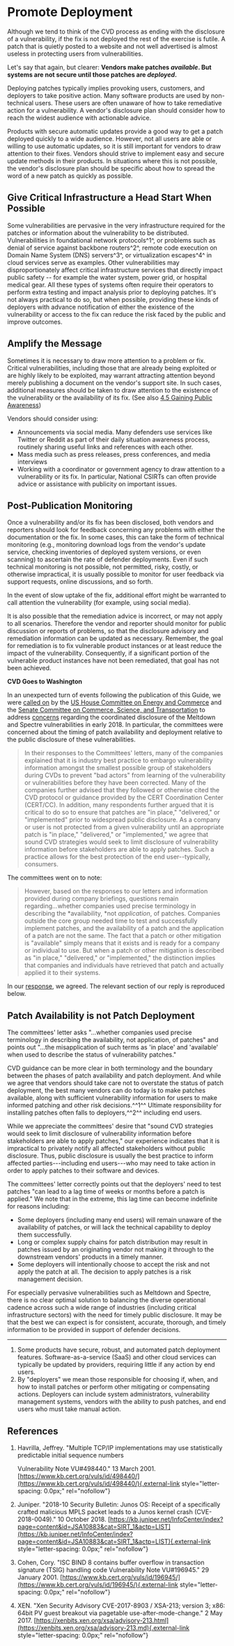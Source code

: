 # Promote Deployment

Although we tend to think of the CVD process as ending with the
disclosure of a vulnerability, if the fix is not deployed the rest of
the exercise is futile. A patch that is quietly posted to a website and
not well advertised is almost useless in protecting users from
vulnerabilities. 

Let's say that again, but clearer: **Vendors make patches *available*.
But systems are not secure until those patches are *deployed*.**

Deploying patches typically implies provoking users, customers, and
deployers to take positive action. Many software products are used by
non-technical users. These users are often unaware of how to take
remediative action for a vulnerability. A vendor's disclosure plan
should consider how to reach the widest audience with actionable advice.

Products with secure automatic updates provide a good way to get a patch
deployed quickly to a wide audience. However, not all users are able or
willing to use automatic updates, so it is still important for vendors
to draw attention to their fixes. Vendors should strive to implement
easy and secure update methods in their products. In situations where
this is not possible, the vendor's disclosure plan should be specific
about how to spread the word of a new patch as quickly as possible.

## Give Critical Infrastructure a Head Start When Possible

Some vulnerabilities are pervasive in the very infrastructure required
for the patches or information about the vulnerability to be
distributed. Vulnerabilities in foundational network protocols^1^, or
problems such as denial of service against backbone routers^2^, remote
code execution on Domain Name System (DNS) servers^3^, or virtualization
escapes^4^ in cloud services serve as examples. Other vulnerabilities
may disproportionately affect critical infrastructure services that
directly impact public safety -- for example the water system, power
grid, or hospital medical gear. All these types of systems often require
their operators to perform extra testing and impact analysis prior to
deploying patches. It's not always practical to do so, but when
possible, providing these kinds of deployers with advance notification
of either the existence of the vulnerability or access to the fix can
reduce the risk faced by the public and improve outcomes.

## Amplify the Message

Sometimes it is necessary to draw more attention to a problem or fix.
Critical vulnerabilities, including those that are already being
exploited or are highly likely to be exploited, may warrant attracting
attention beyond merely publishing a document on the vendor's support
site. In such cases, additional measures should be taken to draw
attention to the existence of the vulnerability or the availability of
its fix. (See also [4.5 Gaining Public
Awareness](public_awareness)) 

Vendors should consider using:

-   Announcements via social media. Many defenders use services like
    Twitter or Reddit as part of their daily situation awareness
    process, routinely sharing useful links and references with each
    other.
-   Mass media such as press releases, press conferences, and media
    interviews
-   Working with a coordinator or government agency to draw attention to
    a vulnerability or its fix. In particular, National CSIRTs can often
    provide advice or assistance with publicity on important issues.

## Post-Publication Monitoring

Once a vulnerability and/or its fix has been disclosed, both vendors and
reporters should look for feedback concerning any problems with either
the documentation or the fix. In some cases, this can take the form of
technical monitoring (e.g., monitoring download logs from the vendor's
update service, checking inventories of deployed system versions, or
even scanning) to ascertain the rate of defender deployments. Even if
such technical monitoring is not possible, not permitted, risky, costly,
or otherwise impractical, it is usually possible to monitor for user
feedback via support requests, online discussions, and so forth.

In the event of slow uptake of the fix, additional effort might be
warranted to call attention the vulnerability (for example, using social
media).

It is also possible that the remediation advice is incorrect, or may not
apply to all scenarios. Therefore the vendor and reporter should monitor
for public discussion or reports of problems, so that the disclosure
advisory and remediation information can be updated as necessary.
Remember, the goal for remediation is to fix vulnerable product
instances or at least reduce the impact of the vulnerability.
Consequently, if a significant portion of the vulnerable product
instances have not been remediated, that goal has not been achieved.



**CVD Goes to Washington**

In an unexpected turn of events following the publication of this Guide,
we were [called
on](https://republicans-energycommerce.house.gov/wp-content/uploads/2018/07/071718-SEI-Spectre-Meltdown.pdf) by the [US House Committee on Energy and
Commerce](https://energycommerce.house.gov/) and the [Senate Committee on Commerce, Science, and
Transportation](https://www.commerce.senate.gov/public/) to address
[concerns](https://www.commerce.senate.gov/public/index.cfm/hearings?ID=77835497-EC96-41E8-B311-5AF789F38422) regarding the coordinated disclosure of the Meltdown and
Spectre vulnerabilities in early 2018. In particular, the committees
were concerned about the timing of patch availability and deployment
relative to the public disclosure of these vulnerabilities.

> In their responses to the Committees' letters, many of the companies
> explained that it is industry best practice to embargo vulnerability
> information amongst the smallest possible group of stakeholders during
> CVDs to prevent "bad actors" from learning of the vulnerability or
> vulnerabilities before they have been corrected. Many of the companies
> further advised that they followed or otherwise cited the CVD protocol
> or guidance provided by the CERT Coordination Center (CERT/CC). In
> addition, many respondents further argued that it is critical to do so
> to ensure that patches are "in place," "delivered," or
> "implemented" prior to widespread public disclosure. As a company or
> user is not protected from a given vulnerability until an appropriate
> patch is "in place," "delivered," or "implemented," we agree
> that sound CVD strategies would seek to limit disclosure of
> vulnerability information before stakeholders are able to apply
> patches. Such a practice allows for the best protection of the
> end user--typically, consumers.

The committees went on to note:

> However, based on the responses to our letters and information
> provided during company briefings, questions remain
> regarding\...whether companies used precise terminology in describing
> the *availability, *not *application*, of patches. Companies outside
> the core group needed time to test and successfully implement patches,
> and the availability of a patch and the application of a patch are not
> the same. The fact that a patch or other mitigation is "available"
> simply means that it exists and is ready for a company or individual
> to use. But when a patch or other mitigation is described as "in
> place," "delivered," or "implemented," the distinction implies
> that companies and individuals have retrieved that patch and actually
> applied it to their systems.

In our
[response](https://republicans-energycommerce.house.gov/wp-content/uploads/2018/08/CERT-Response-MultiParty-CVD-Congressional-Letter.pdf), we agreed. The relevant section of our reply is
reproduced below.

## **Patch Availability is not Patch Deployment**

The committees' letter asks "\...whether companies used precise
terminology in describing the availability, not application, of patches"
and points out "\...the misapplication of such terms as 'in place' and
'available' when used to describe the status of vulnerability patches."

CVD guidance can be more clear in both terminology and the boundary
between the phases of patch availability and patch deployment. And while
we agree that vendors should take care not to overstate the status of
patch deployment, the best many vendors can do today is to make patches
available, along with sufficient vulnerability information for users to
make informed patching and other risk decisions.^^1^^ Ultimate
responsibility for installing patches often falls to
deployers,^^2^^ including end users.

While we appreciate the committees' desire that "sound CVD strategies
would seek to limit disclosure of vulnerability information before
stakeholders are able to apply patches," our experience indicates that
it is impractical to privately notify all affected stakeholders without
public disclosure. Thus, public disclosure is usually the best practice
to inform affected parties---including end users---who may need to take
action in order to apply patches to their software and devices.

The committees' letter correctly points out that the deployers' need to
test patches "can lead to a lag time of weeks or months before a patch
is applied." We note that in the extreme, this lag time can become
indefinite for reasons including:

-   Some deployers (including many end users) will remain unaware of the
    availability of patches, or will lack the technical capability to
    deploy them successfully.
-   Long or complex supply chains for patch distribution may result in
    patches issued by an originating vendor not making it through to the
    downstream vendors' products in a timely manner.
-   Some deployers will intentionally choose to accept the risk and not
    apply the patch at all. The decision to apply patches is a risk
    management decision.

For especially pervasive vulnerabilities such as Meltdown and Spectre,
there is no clear optimal solution to balancing the diverse operational
cadence across such a wide range of industries (including critical
infrastructure sectors) with the need for timely public disclosure. It
may be that the best we can expect is for consistent, accurate,
thorough, and timely information to be provided in support of defender
decisions.

------------------------------------------------------------------------

1.  Some products have secure, robust, and automated patch deployment
    features. Software-as-a-service (SaaS) and other cloud services can
    typically be updated by providers, requiring little if any action by
    end users.
2.  By "deployers" we mean those responsible for choosing if, when, and
    how to install patches or perform other mitigating or compensating
    actions. Deployers can include system administrators, vulnerability
    management systems, vendors with the ability to push patches, and
    end users who must take manual action.


## References

1.  Havrilla, Jeffrey. "Multiple TCP/IP implementations may use
    statistically predictable initial sequence numbers

    Vulnerability Note VU#498440." 13 March
    2001. [https://www.kb.cert.org/vuls/id/498440/](https://www.kb.cert.org/vuls/id/498440/){.external-link
    style="letter-spacing: 0.0px;" rel="nofollow"}

2.  Juniper. "2018-10 Security Bulletin: Junos OS: Receipt of a
    specifically crafted malicious MPLS packet leads to a Junos kernel
    crash (CVE-2018-0049)." 10 October
    2018. [https://kb.juniper.net/InfoCenter/index?page=content&id=JSA10883&cat=SIRT_1&actp=LIST](https://kb.juniper.net/InfoCenter/index?page=content&id=JSA10883&cat=SIRT_1&actp=LIST){.external-link
    style="letter-spacing: 0.0px;" rel="nofollow"}

3.  Cohen, Cory. "ISC BIND 8 contains buffer overflow in transaction
    signature (TSIG) handling code Vulnerability Note VU#196945." 29
    January
    2001. [https://www.kb.cert.org/vuls/id/196945/](https://www.kb.cert.org/vuls/id/196945/){.external-link
    style="letter-spacing: 0.0px;" rel="nofollow"}

4.  XEN. "Xen Security Advisory CVE-2017-8903 / XSA-213; version 3;
    x86: 64bit PV guest breakout via pagetable use-after-mode-change."
    2 May
    2017. [https://xenbits.xen.org/xsa/advisory-213.html](https://xenbits.xen.org/xsa/advisory-213.md){.external-link
    style="letter-spacing: 0.0px;" rel="nofollow"}


